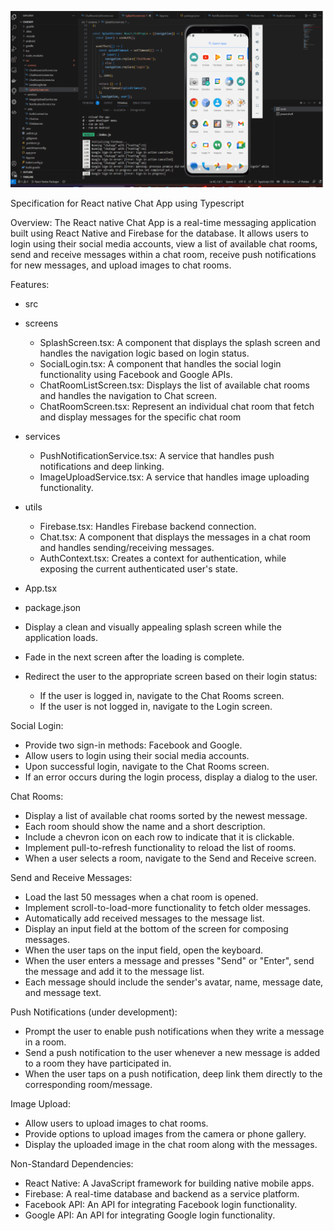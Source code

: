 ![Description of GIF](https://github.com/impara/react-native-chat-app/blob/main/Animation.gif)

Specification for React native Chat App using Typescript

Overview:
The React native Chat App is a real-time messaging application built using React Native and Firebase for the database. It allows users to login using their social media accounts, view a list of available chat rooms, send and receive messages within a chat room, receive push notifications for new messages, and upload images to chat rooms.

Features:

- src
- screens
  - SplashScreen.tsx: A component that displays the splash screen and handles the navigation logic based on login status.
  - SocialLogin.tsx: A component that handles the social login functionality using Facebook and Google APIs.
  - ChatRoomListScreen.tsx: Displays the list of available chat rooms and handles the navigation to Chat screen.
  - ChatRoomScreen.tsx: Represent an individual chat room that fetch and display messages for the specific chat room
- services
  - PushNotificationService.tsx: A service that handles push notifications and deep linking.
  - ImageUploadService.tsx: A service that handles image uploading functionality.
- utils
  - Firebase.tsx: Handles Firebase backend connection.
  - Chat.tsx: A component that displays the messages in a chat room and handles sending/receiving messages.
  - AuthContext.tsx: Creates a context for authentication, while exposing the current authenticated user's state.
- App.tsx
- package.json

- Display a clean and visually appealing splash screen while the application loads.
- Fade in the next screen after the loading is complete.
- Redirect the user to the appropriate screen based on their login status:

  - If the user is logged in, navigate to the Chat Rooms screen.
  - If the user is not logged in, navigate to the Login screen.

Social Login:

- Provide two sign-in methods: Facebook and Google.
- Allow users to login using their social media accounts.
- Upon successful login, navigate to the Chat Rooms screen.
- If an error occurs during the login process, display a dialog to the user.

Chat Rooms:

- Display a list of available chat rooms sorted by the newest message.
- Each room should show the name and a short description.
- Include a chevron icon on each row to indicate that it is clickable.
- Implement pull-to-refresh functionality to reload the list of rooms.
- When a user selects a room, navigate to the Send and Receive screen.

Send and Receive Messages:

- Load the last 50 messages when a chat room is opened.
- Implement scroll-to-load-more functionality to fetch older messages.
- Automatically add received messages to the message list.
- Display an input field at the bottom of the screen for composing messages.
- When the user taps on the input field, open the keyboard.
- When the user enters a message and presses "Send" or "Enter", send the message and add it to the message list.
- Each message should include the sender's avatar, name, message date, and message text.

Push Notifications (under development):

- Prompt the user to enable push notifications when they write a message in a room.
- Send a push notification to the user whenever a new message is added to a room they have participated in.
- When the user taps on a push notification, deep link them directly to the corresponding room/message.

Image Upload:

- Allow users to upload images to chat rooms.
- Provide options to upload images from the camera or phone gallery.
- Display the uploaded image in the chat room along with the messages.

Non-Standard Dependencies:

- React Native: A JavaScript framework for building native mobile apps.
- Firebase: A real-time database and backend as a service platform.
- Facebook API: An API for integrating Facebook login functionality.
- Google API: An API for integrating Google login functionality.
